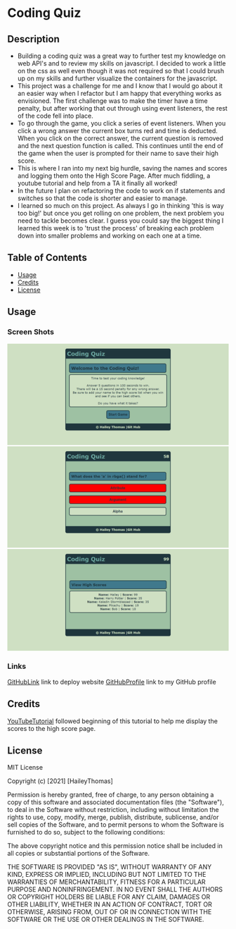 # Coding Quiz
## Description
- Building a coding quiz was a great way to further test my knowledge on web API's and to review my skills on javascript. I decided to work a little on the css as well even though it was not required so that I could brush up on my skills and further visualize the containers for the javascript.
- This project was a challenge for me and I know that I would go about it an easier way when I refactor but I am happy that everything works as envisioned. The first challenge was to make the timer have a time penalty, but after working that out through using event listeners, the rest of the code fell into place. 
- To go through the game, you click a series of event listeners. When you click a wrong answer the current box turns red and time is deducted. When you click on the correct answer, the current question is removed and the next question function is called. This continues until the end of the game when the user is prompted for their name to save their high score.
- This is where I ran into my next big hurdle, saving the names and scores and logging them onto the High Score Page. After much fiddling, a youtube tutorial and help from a TA it finally all worked!
- In the future I plan on refactoring the code to work on if statements and switches so that the code is shorter and easier to manage.
- I learned so much on this project. As always I go in thinking 'this is way too big!' but once you get rolling on one problem, the next problem you need to tackle becomes clear. I guess you could say the biggest thing I learned this week is to 'trust the process' of breaking each problem down into smaller problems and working on each one at a time.
## Table of Contents
- [Usage](#usage)
- [Credits](#credits)
- [License](#license)
## Usage
### Screen Shots
![screenShotOne](./assets/images/screenshot1.png)
![screenShotTwo](./assets/images/screenshot2.png)
![screenShotThree](./assets/images/screenshot3.png)
### Links
[GitHubLink](https://github.com/HaileyThomas/coding-quiz) link to deploy website
[GitHubProfile](https://haileythomas.github.io/coding-quiz) link to my GitHub profile
## Credits
[YouTubeTutorial](https://www.youtube.com/watch?v=jfOv18lCMmw&t=251s) followed beginning of this tutorial to help me display the scores to the high score page.
## License
MIT License

Copyright (c) [2021] [HaileyThomas]

Permission is hereby granted, free of charge, to any person obtaining a copy
of this software and associated documentation files (the "Software"), to deal
in the Software without restriction, including without limitation the rights
to use, copy, modify, merge, publish, distribute, sublicense, and/or sell
copies of the Software, and to permit persons to whom the Software is
furnished to do so, subject to the following conditions:

The above copyright notice and this permission notice shall be included in all
copies or substantial portions of the Software.

THE SOFTWARE IS PROVIDED "AS IS", WITHOUT WARRANTY OF ANY KIND, EXPRESS OR
IMPLIED, INCLUDING BUT NOT LIMITED TO THE WARRANTIES OF MERCHANTABILITY,
FITNESS FOR A PARTICULAR PURPOSE AND NONINFRINGEMENT. IN NO EVENT SHALL THE
AUTHORS OR COPYRIGHT HOLDERS BE LIABLE FOR ANY CLAIM, DAMAGES OR OTHER
LIABILITY, WHETHER IN AN ACTION OF CONTRACT, TORT OR OTHERWISE, ARISING FROM,
OUT OF OR IN CONNECTION WITH THE SOFTWARE OR THE USE OR OTHER DEALINGS IN THE
SOFTWARE.
